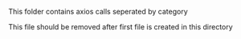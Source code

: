 This folder contains axios calls seperated by category

This file should be removed after first file is created in this directory
